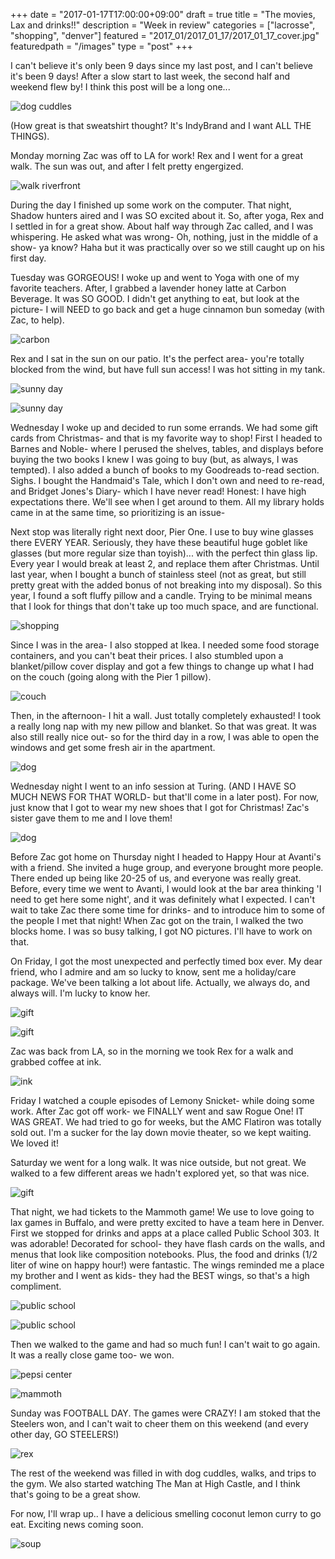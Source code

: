+++
date = "2017-01-17T17:00:00+09:00"
draft = true
title = "The movies, Lax and drinks!!"
description = "Week in review"
categories = ["lacrosse", "shopping", "denver"]
featured = "2017_01/2017_01_17/2017_01_17_cover.jpg"
featuredpath = "/images"
type = "post"
+++

I can't believe it's only been 9 days since my last post, and I can't believe it's been 9 days! After a slow start to last week, the second half and weekend flew by! I think this post will be a long one...

![dog cuddles](/images/2017_01/2017_01_17/2017_01_17_indy.jpg)

(How great is that sweatshirt thought? It's IndyBrand and I want ALL THE THINGS).

Monday morning Zac was off to LA for work! Rex and I went for a great walk. The sun was out, and after I felt pretty engergized.

![walk riverfront](/images/2017_01/2017_01_17/2017_01_17_riverfront.jpg)

During the day I finished up some work on the computer. That night, Shadow hunters aired and I was SO excited about it. So, after yoga, Rex and I settled in for a great show. About half way through Zac called, and I was whispering. He asked what was wrong- Oh, nothing, just in the middle of a show- ya know? Haha but it was practically over so we still caught up on his first day.

Tuesday was GORGEOUS! I woke up and went to Yoga with one of my favorite teachers. After, I grabbed a lavender honey latte at Carbon Beverage. It was SO GOOD. I didn't get anything to eat, but look at the picture- I will NEED to go back and get a huge cinnamon bun someday (with Zac, to help).

![carbon](/images/2017_01/2017_01_17/2017_01_17_carbon.jpg)

Rex and I sat in the sun on our patio. It's the perfect area- you're totally blocked from the wind, but have full sun access! I was hot sitting in my tank.

![sunny day](/images/2017_01/2017_01_17/2017_01_17_out1.jpg)

![sunny day](/images/2017_01/2017_01_17/2017_01_17_out2.jpg)

Wednesday I woke up and decided to run some errands. We had some gift cards from Christmas- and that is my favorite way to shop! First I headed to Barnes and Noble- where I perused the shelves, tables, and displays before buying the two books I knew I was going to buy (but, as always, I was tempted). I also added a bunch of books to my Goodreads to-read section. Sighs. I bought the Handmaid's Tale, which I don't own and need to re-read, and Bridget Jones's Diary- which I have never read! Honest: I have high expectations there. We'll see when I get around to them. All my library holds came in at the same time, so prioritizing is an issue-

Next stop was literally right next door, Pier One. I use to buy wine glasses there EVERY YEAR. Seriously, they have these beautiful huge goblet like glasses (but more regular size than toyish)... with the perfect thin glass lip. Every year I would break at least 2, and replace them after Christmas. Until last year, when I bought a bunch of stainless steel (not as great, but still pretty great with the added bonus of not breaking into my disposal).  So this year, I found a soft fluffy pillow and a candle. Trying to be minimal means that I look for things that don't take up too much space, and are functional.

![shopping](/images/2017_01/2017_01_17/2017_01_17_shopping.jpg)

Since I was in the area- I also stopped at Ikea. I needed some food storage containers, and you can't beat their prices. I also stumbled upon a blanket/pillow cover display and got a few things to change up what I had on the couch (going along with the Pier 1 pillow).

![couch](/images/2017_01/2017_01_17/2017_01_17_couch.jpg)

Then, in the afternoon- I hit a wall. Just totally completely exhausted! I took a really long nap with my new pillow and blanket. So that was great. It was also still really nice out- so for the third day in a row, I was able to open the windows and get some fresh air in the apartment.

![dog](/images/2017_01/2017_01_17/2017_01_17_window.jpg)

Wednesday night I went to an info session at Turing. (AND I HAVE SO MUCH NEWS FOR THAT WORLD- but that'll come in a later post). For now, just know that I got to wear my new shoes that I got for Christmas! Zac's sister gave them to me and I love them!

![dog](/images/2017_01/2017_01_17/2017_01_17_shoes.jpg)

Before Zac got home on Thursday night I headed to Happy Hour at Avanti's with a friend. She invited a huge group, and everyone brought more people. There ended up being like 20-25 of us, and everyone was really great. Before, every time we went to Avanti, I would look at the bar area thinking 'I need to get here some night', and it was definitely what I expected. I can't wait to take Zac there some time for drinks- and to introduce him to some of the people I met that night!  When Zac got on the train, I walked the two blocks home. I was so busy talking, I got NO pictures. I'll have to work on that.

On Friday, I got the most unexpected and perfectly timed box ever. My dear friend, who I admire and am so lucky to know, sent me a holiday/care package. We've been talking a lot about life. Actually, we always do, and always will. I'm lucky to know her.

![gift](/images/2017_01/2017_01_17/2017_01_17_gift1.jpg)

![gift](/images/2017_01/2017_01_17/2017_01_17_gift2.jpg)

Zac was back from LA, so in the morning we took Rex for a walk and grabbed coffee at ink.

![ink](/images/2017_01/2017_01_17/2017_01_17_ink.jpg)

Friday I watched a couple episodes of Lemony Snicket- while doing some work. After Zac got off work- we FINALLY went and saw Rogue One! IT WAS GREAT. We had tried to go for weeks, but the AMC Flatiron was totally sold out. I'm a sucker for the lay down movie theater, so we kept waiting. We loved it!

Saturday we went for a long walk. It was nice outside, but not great. We walked to a few different areas we hadn't explored yet, so that was nice.

![gift](/images/2017_01/2017_01_17/2017_01_17_train.jpg)

That night, we had tickets to the Mammoth game! We use to love going to lax games in Buffalo, and were pretty excited to have a team here in Denver. First we stopped for drinks and apps at a place called Public School 303. It was adorable! Decorated for school- they have flash cards on the walls, and menus that look like composition notebooks. Plus, the food and drinks (1/2 liter of wine on happy hour!) were fantastic. The wings reminded me a place my brother and I went as kids- they had the BEST wings, so that's a high compliment.

![public school](/images/2017_01/2017_01_17/2017_01_17_ps303.jpg)

![public school](/images/2017_01/2017_01_17/2017_01_17_ps3032.jpg)

Then we walked to the game and had so much fun! I can't wait to go again. It was a really close game too- we won.

![pepsi center](/images/2017_01/2017_01_17/2017_01_17_pc.jpg)

![mammoth](/images/2017_01/2017_01_17/2017_01_17_lax.jpg)

Sunday was FOOTBALL DAY. The games were CRAZY! I am stoked that the Steelers won, and I can't wait to cheer them on this weekend (and every other day, GO STEELERS!)

![rex](/images/2017_01/2017_01_17/2017_01_17_dog_nap.jpg)

The rest of the weekend was filled in with dog cuddles, walks, and trips to the gym. We also started watching The Man at High Castle, and I think that's going to be a great show.

For now, I'll wrap up.. I have a delicious smelling coconut lemon curry to go eat. Exciting news coming soon.

![soup](/images/2017_01/2017_01_17/2017_01_17_lcsoup.jpg)
